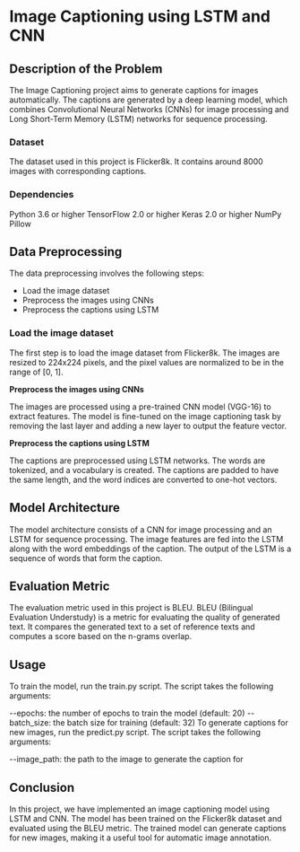 # Image Captioning using LSTM and CNN
## Description of the Problem
The Image Captioning project aims to generate captions for images automatically. The captions are generated by a deep learning model, which combines Convolutional Neural Networks (CNNs) for image processing and Long Short-Term Memory (LSTM) networks for sequence processing.

### Dataset
The dataset used in this project is Flicker8k. It contains around 8000 images with corresponding captions.
<!-- ![image_captioning_dataset](https://user-images.githubusercontent.com/74714252/228909136-9c5ee7a7-1281-41ee-af50-210913231f76.png) -->


### Dependencies
Python 3.6 or higher
TensorFlow 2.0 or higher
Keras 2.0 or higher
NumPy
Pillow

## Data Preprocessing
The data preprocessing involves the following steps:

- Load the image dataset
- Preprocess the images using CNNs
- Preprocess the captions using LSTM

### Load the image dataset
The first step is to load the image dataset from Flicker8k. The images are resized to 224x224 pixels, and the pixel values are normalized to be in the range of [0, 1].

**Preprocess the images using CNNs**

The images are processed using a pre-trained CNN model (VGG-16) to extract features. The model is fine-tuned on the image captioning task by removing the last layer and adding a new layer to output the feature vector.

**Preprocess the captions using LSTM**

The captions are preprocessed using LSTM networks. The words are tokenized, and a vocabulary is created. The captions are padded to have the same length, and the word indices are converted to one-hot vectors.

## Model Architecture
The model architecture consists of a CNN for image processing and an LSTM for sequence processing. The image features are fed into the LSTM along with the word embeddings of the caption. The output of the LSTM is a sequence of words that form the caption.


## Evaluation Metric
The evaluation metric used in this project is BLEU. BLEU (Bilingual Evaluation Understudy) is a metric for evaluating the quality of generated text. It compares the generated text to a set of reference texts and computes a score based on the n-grams overlap.

## Usage
To train the model, run the train.py script. The script takes the following arguments:

--epochs: the number of epochs to train the model (default: 20)
--batch_size: the batch size for training (default: 32)
To generate captions for new images, run the predict.py script. The script takes the following arguments:

--image_path: the path to the image to generate the caption for
## Conclusion
In this project, we have implemented an image captioning model using LSTM and CNN. The model has been trained on the Flicker8k dataset and evaluated using the BLEU metric. The trained model can generate captions for new images, making it a useful tool for automatic image annotation.
